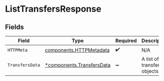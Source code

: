 # ListTransfersResponse


## Fields

| Field                                                                 | Type                                                                  | Required                                                              | Description                                                           |
| --------------------------------------------------------------------- | --------------------------------------------------------------------- | --------------------------------------------------------------------- | --------------------------------------------------------------------- |
| `HTTPMeta`                                                            | [components.HTTPMetadata](../../models/components/httpmetadata.md)    | :heavy_check_mark:                                                    | N/A                                                                   |
| `TransfersData`                                                       | [*components.TransfersData](../../models/components/transfersdata.md) | :heavy_minus_sign:                                                    | A list of transfer objects.                                           |